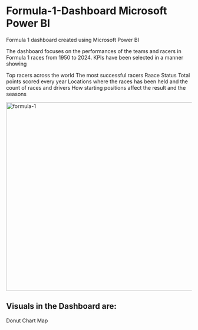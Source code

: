 # Formula-1-Dashboard Microsoft Power BI
Formula 1 dashboard created using Microsoft Power BI

The dashboard focuses on the performances of the teams and racers in Formula 1 races from 1950 to 2024. KPIs have been selected in a manner showing

Top racers across the world
The most successful racers
Raace Status
Total points scored every year
Locations where the races has been held and the count of races and drivers
How starting positions affect the result and the seasons

<img width="511" alt="formula-1" src="https://github.com/user-attachments/assets/56bc700f-31d5-481a-b026-84c22af34fa4">

## Visuals in the Dashboard are:

Donut Chart
Map

